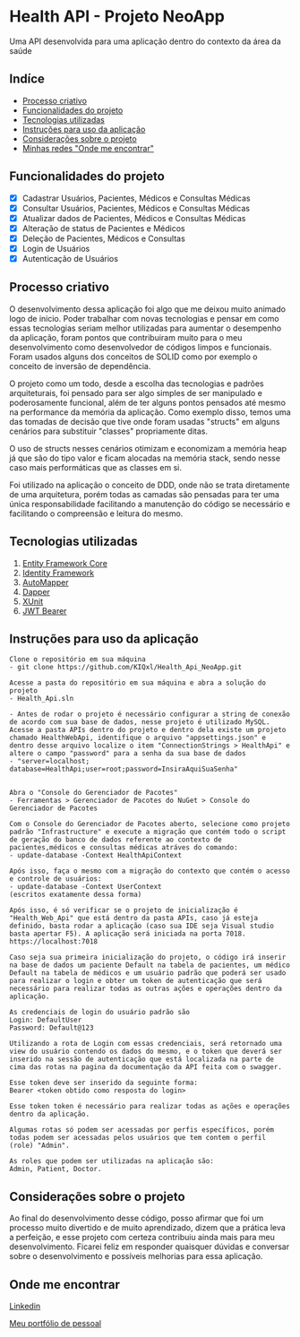 # Health API - Projeto NeoApp 

Uma API desenvolvida para uma aplicação dentro do contexto da área da saúde

## Indíce
- <a href="#-processo-criativo">Processo criativo</a>
- <a href="#-funcionalidades">Funcionalidades do projeto</a>
- <a href="#-tecnologias">Tecnologias utilizadas</a>
- <a href="#-instrucoes">Instruções para uso da aplicação</a>
- <a href="#-consideracoes">Considerações sobre o projeto</a>
- <a href="#redes">Minhas redes "Onde me encontrar"</a>


## Funcionalidades do projeto
- [x] Cadastrar Usuários, Pacientes, Médicos e Consultas Médicas
- [x] Consultar Usuários, Pacientes, Médicos e Consultas Médicas
- [x] Atualizar dados de Pacientes, Médicos e Consultas Médicas
- [x] Alteração de status de Pacientes e Médicos
- [x] Deleção de Pacientes, Médicos e Consultas
- [x] Login de Usuários
- [x] Autenticação de Usuários

## Processo criativo
O desenvolvimento dessa aplicação foi algo que me deixou muito animado logo de inicio. Poder trabalhar com novas tecnologias e pensar em como essas tecnologias seriam melhor utilizadas para aumentar o desempenho da aplicação, foram pontos que contribuiram muito para o meu desenvolvimento como desenvolvedor de códigos limpos e funcionais. Foram usados alguns dos conceitos de SOLID como por exemplo o conceito de inversão de dependência.

O projeto como um todo, desde a escolha das tecnologias e padrões arquiteturais, foi pensado para ser algo simples de ser manipulado e poderosamente funcional, além de ter alguns pontos pensados até mesmo na performance da memória da aplicação. Como exemplo disso, temos uma das tomadas de decisão que tive onde foram usadas "structs" em alguns cenários para substituir "classes" propriamente ditas.

O uso de structs nesses cenários otimizam e economizam a memória heap já que são do tipo valor e ficam alocadas na memória stack, sendo nesse caso mais performáticas que as classes em si.

Foi utilizado na aplicação o conceito de DDD, onde não se trata diretamente de uma arquitetura, porém todas as camadas são pensadas para ter uma única responsabilidade facilitando a manutenção do código se necessário e facilitando o compreensão e leitura do mesmo.

## Tecnologias utilizadas
1. [Entity Framework Core](https://learn.microsoft.com/pt-br/ef/core/)
2. [Identity Framework](https://learn.microsoft.com/en-us/aspnet/core/security/authentication/identity?view=aspnetcore-8.0&tabs=visual-studio)
1. [AutoMapper](https://docs.automapper.org/en/stable/)
1. [Dapper](https://github.com/DapperLib/Dapper)
1. [XUnit](https://xunit.net)
1. [JWT Bearer](https://auth0.com/docs/quickstart/backend/aspnet-core-webapi/interactive)

## Instruções para uso da aplicação

```
Clone o repositório em sua máquina
- git clone https://github.com/KIQxl/Health_Api_NeoApp.git

Acesse a pasta do repositório em sua máquina e abra a solução do projeto
- Health_Api.sln

- Antes de rodar o projeto é necessário configurar a string de conexão de acordo com sua base de dados, nesse projeto é utilizado MySQL. Acesse a pasta APIs dentro do projeto e dentro dela existe um projeto chamado HealthWebApi, identifique o arquivo "appsettings.json" e dentro desse arquivo localize o item "ConnectionStrings > HealthApi" e altere o campo "password" para a senha da sua base de dados 
- "server=localhost; database=HealthApi;user=root;password=InsiraAquiSuaSenha"


Abra o "Console do Gerenciador de Pacotes"
- Ferramentas > Gerenciador de Pacotes do NuGet > Console do Gerenciador de Pacotes

Com o Console do Gerenciador de Pacotes aberto, selecione como projeto padrão "Infrastructure" e execute a migração que contém todo o script de geração do banco de dados referente ao contexto de pacientes,médicos e consultas médicas atráves do comando:
- update-database -Context HealthApiContext

Após isso, faça o mesmo com a migração do contexto que contém o acesso e controle de usuários:
- update-database -Context UserContext
(escritos exatamente dessa forma)

Após isso, é só verificar se o projeto de inicialização é "Health_Web_Api" que está dentro da pasta APIs, caso já esteja definido, basta rodar a aplicação (caso sua IDE seja Visual studio basta apertar F5). A aplicação será iniciada na porta 7018.
https://localhost:7018

Caso seja sua primeira inicialização do projeto, o código irá inserir na base de dados um paciente Default na tabela de pacientes, um médico Default na tabela de médicos e um usuário padrão que poderá ser usado para realizar o login e obter um token de autenticação que será necessário para realizar todas as outras ações e operações dentro da aplicação.

As credenciais de login do usuário padrão são
Login: DefaultUser
Password: Default@123

Utilizando a rota de Login com essas credenciais, será retornado uma view do usuário contendo os dados do mesmo, e o token que deverá ser inserido na sessão de autenticação que está localizada na parte de cima das rotas na pagina da documentação da API feita com o swagger. 

Esse token deve ser inserido da seguinte forma:
Bearer <token obtido como resposta do login>

Esse token token é necessário para realizar todas as ações e operações dentro da aplicação. 

Algumas rotas só podem ser acessadas por perfis específicos, porém todas podem ser acessadas pelos usuários que tem contem o perfil (role) "Admin".

As roles que podem ser utilizadas na aplicação são:
Admin, Patient, Doctor.
```
## Considerações sobre o projeto
Ao final do desenvolvimento desse código, posso afirmar que foi um processo muito divertido e de muito aprendizado, dizem que a prática leva a perfeição, e esse projeto com certeza contribuiu ainda mais para meu desenvolvimento. 
Ficarei feliz em responder quaisquer dúvidas e conversar sobre o desenvolvimento e possíveis melhorias para essa aplicação.

## Onde me encontrar
[Linkedin](https://www.linkedin.com/in/kaique-alves-38058a19b/)

[Meu portfólio de pessoal](https://portfolio-kaiquedev.netlify.app)
